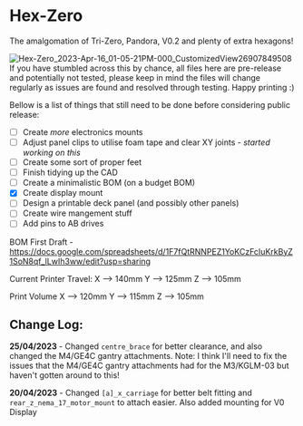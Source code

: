 # Hex-Zero
The amalgomation of Tri-Zero, Pandora, V0.2 and plenty of extra hexagons!

![Hex-Zero_2023-Apr-16_01-05-21PM-000_CustomizedView26907849508](https://user-images.githubusercontent.com/54496326/232315023-1b0fb3af-21b2-4a2f-81e4-85882d83054d.png)
If you have stumbled across this by chance, all files here are pre-release and potentially not tested, please keep in mind the files will change regularly as issues are found and resolved through testing. Happy printing :)

Bellow is a list of things that still need to be done before considering public release:

- [ ] Create _more_ electronics mounts
- [ ] Adjust panel clips to utilise foam tape and clear XY joints - _started working on this_
- [ ] Create some sort of proper feet
- [ ] Finish tidying up the CAD
- [ ] Create a minimalistic BOM (on a budget BOM)
- [x] Create display mount
- [ ] Design a printable deck panel (and possibly other panels)
- [ ] Create wire mangement stuff
- [ ] Add pins to AB drives

BOM First Draft - https://docs.google.com/spreadsheets/d/1F7fQtRNNPEZ1YoKCzFcIuKrkByZ1SoN8qf_lLwIh3ww/edit?usp=sharing

Current Printer Travel:
X --> 140mm
Y --> 125mm
Z --> 105mm

Print Volume
X --> 120mm
Y --> 115mm
Z --> 105mm

## Change Log:

**25/04/2023** - Changed `centre_brace` for better clearance, and also changed the M4/GE4C gantry attachments. Note: I think I'll need to fix the issues that the M4/GE4C gantry attachments had for the M3/KGLM-03 but haven't gotten around to this!

**20/04/2023** - Changed `[a]_x_carriage` for better belt fitting and `rear_z_nema_17_motor_mount` to attach easier. Also added mounting for V0 Display
